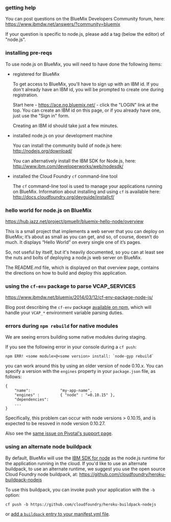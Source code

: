 <!-- Licensed under the Apache License. See footer for details. -->

<!-- ======================================================================= -->

### getting help

You can post questions on the BlueMix Developers Community forum, here:
<https://www.ibmdw.net/answers/?community=bluemix>

If your question is
specific to node.js, please add a tag (below the editor) of "node.js".

<!-- ======================================================================= -->

### installing pre-reqs

To use node.js on BlueMix, you will need to have done the following items:

* registered for BlueMix

  To get access to BlueMix, you'll have to sign up with an IBM id.  If you don't
  already have an IBM id, you will be prompted to create one during registration.

  Start here - <https://ace.ng.bluemix.net/> - click the "LOGIN" link at the top.
  You can create an IBM id on this page, or if you already have one, just use
  the "Sign in" form.

  Creating an IBM id should take just a few minutes.

* installed node.js on your development machine

  You can install the community build of node.js here:
  <http://nodejs.org/download/>

  You can alternatively install the IBM SDK for Node.js, here:
  <http://www.ibm.com/developerworks/web/nodesdk/>

* installed the Cloud Foundry `cf` command-line tool

  The `cf` command-line tool is used to manage your applications running
  on BlueMix.  Information about installing and using `cf` is available here:
  <http://docs.cloudfoundry.org/devguide/installcf/>

<!-- ======================================================================= -->

### hello world for node.js on BlueMix

<https://hub.jazz.net/project/pmuellr/bluemix-hello-node/overview>

This is a small project that implements a web server that you can deploy on
BlueMix; it’s about as small as you can get, and so, of course, doesn’t do much.
It displays “Hello World” on every single one of it’s pages.

So, not useful by itself, but it's heavily documented, so you
can at least see the nuts and bolts of deploying a node.js web server on BlueMix.

The README.md file, which is displayed on that overview page, contains the
directions on how to build and deploy this application.

<!-- ======================================================================= -->

### using the `cf-env` package to parse VCAP_SERVICES

<https://www.ibmdw.net/bluemix/2014/03/12/cf-env-package-node-js/>

Blog post describing the `cf-env` package
[available on npm](https://www.npmjs.org/package/cf-env),
which will handle your `VCAP_*` environment variable parsing duties.

<!-- ======================================================================= -->

### errors during `npm rebuild` for native modules

We are seeing errors building some native modules during staging.

If you see the following error in your console during a `cf push`:

    npm ERR! <some module>@<some version> install: `node-gyp rebuild`

you can work around this by using an older version of node 0.10.x.  You can
specify a version with the `engines` property in your `package.json` file, as
follows:

    {
        "name":             "my-app-name",
        "engines" :         { "node" : "=0.10.15" },
        "dependencies":
        ...
    }

Specifically, this problem can occur with node versions > 0.10.15, and is
expected to be resoved in node version 0.10.27.

Also see the
[same issue on Pivotal's support page](http://support.run.pivotal.io/entries/45576443-NodeJS-App-Push-Failing).

<!-- ======================================================================= -->

### using an alternate node buildpack

By default, BlueMix will use the [IBM SDK for node](/ibm-node) as the node.js
runtime for the application running in the cloud.  If you'd like to use an
alternate buildpack, to use an alternate runtime, we suggest you use the
open source Cloud Foundry node buildpack, at:
<https://github.com/cloudfoundry/heroku-buildpack-nodejs>

To use this buildpack, you can invoke push your application with the `-b` option:

    cf push -b https://github.com/cloudfoundry/heroku-buildpack-nodejs

or
[add a `buildpack` entry to your manifest.yml file](http://docs.cloudfoundry.org/devguide/deploy-apps/manifest.html).

<!--
#===============================================================================
# Copyright IBM Corp. 2014
#
# Licensed under the Apache License, Version 2.0 (the "License");
# you may not use this file except in compliance with the License.
# You may obtain a copy of the License at
#
#    http://www.apache.org/licenses/LICENSE-2.0
#
# Unless required by applicable law or agreed to in writing, software
# distributed under the License is distributed on an "AS IS" BASIS,
# WITHOUT WARRANTIES OR CONDITIONS OF ANY KIND, either express or implied.
# See the License for the specific language governing permissions and
# limitations under the License.
#===============================================================================
-->